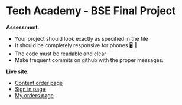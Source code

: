 # Tech Academy - BSE Final Project

**Assessment**:

- Your project should look exactly as specified in the file
- It should be completely responsive for phones 🖥️ 📱
- The code must be readable and clear
- Make frequent commits on github with the proper messages.

**Live site**:

- [Content order page](https://bse-final-project.netlify.app/)
- [Sign in page](https://bse-final-project.netlify.app/signin.html)
- [My orders page](https://bse-final-project.netlify.app/orders.html)
